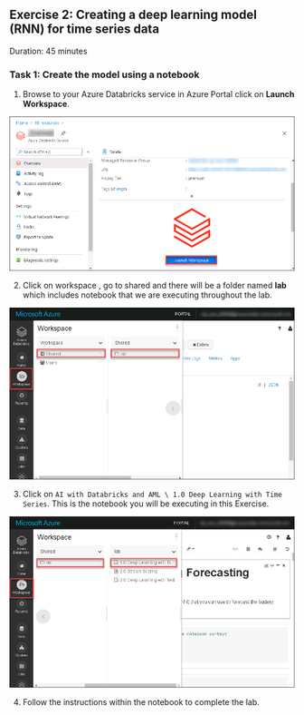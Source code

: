 ## Exercise 2: Creating a deep learning model (RNN) for time series data

Duration: 45 minutes

### Task 1: Create the model using a notebook

1. Browse to your Azure Databricks service in Azure Portal click on **Launch Workspace**.

![click on launch workspace](images/8.png)

2. Click on workspace , go to shared and there will be a folder named **lab** which includes notebook that we are executing throughout the lab.

![Databricks workspace](images/7.png)

3. Click on  `AI with Databricks and AML \ 1.0 Deep Learning with Time Series`. This is the notebook you will be executing in this Exercise.

![Deep learning with time series](images/9.png)

4. Follow the instructions within the notebook to complete the lab.
